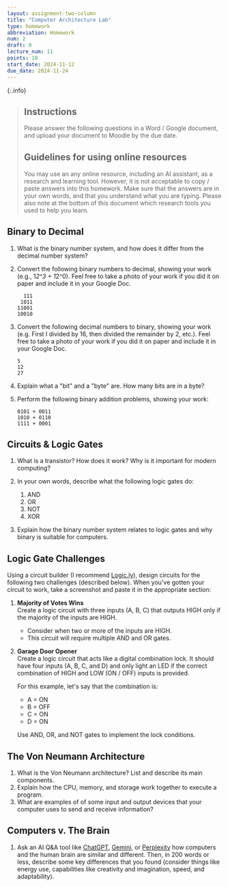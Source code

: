 ```yaml
---
layout: assignment-two-column
title: "Computer Architecture Lab"
type: homework
abbreviation: Homework
num: 2
draft: 0
lecture_num: 11
points: 10
start_date: 2024-11-12
due_date: 2024-11-24
---
```


<style>
    blockquote p {
        margin-bottom: 30px;
    }
    blockquote p:last-child {
        margin-bottom: 0px;
    }
    article li, article p {
        line-height: 1.8em;
    }
    article ol > li {
        margin-bottom: 50px;
    }
    article li > ul > li,
    article li > ol > li {
        margin-bottom: 5px;
    }
</style>

{:.info}
> ## Instructions
> Please answer the following questions in a Word / Google document, and upload your document to Moodle by the due date.
> 
> ## Guidelines for using online resources 
> You may use an any online resource, including an AI assistant, as a research and learning tool. However, it is not acceptable to copy / paste answers into this homework. Make sure that the answers are in your own words, and that you understand what you are typing. Please also note at the bottom of this document which research tools you used to help you learn.

## Binary to Decimal
1. What is the binary number system, and how does it differ from the decimal number system?


1. Convert the following binary numbers to decimal, showing your work (e.g., 1*2^3 + 1*2^0). Feel free to take a photo of your work if you did it on paper and include it in your Google Doc.

    ```
      111
     1011
    11001
    10010
    ``` 


1. Convert the following decimal numbers to binary, showing your work (e.g. First I divided by 16, then divided the remainder by 2, etc.). Feel free to take a photo of your work if you did it on paper and include it in your Google Doc.

    ```
    5
    12
    27
    ```


1. Explain what a "bit" and a "byte" are. How many bits are in a byte?


1. Perform the following binary addition problems, showing your work:

    ```
    0101 + 0011
    1010 + 0110
    1111 + 0001
    ```


## Circuits & Logic Gates
1. What is a transistor? How does it work? Why is it important for modern computing?

1. In your own words, describe what the following logic gates do:

    1. AND
    1. OR
    1. NOT
    1. XOR

1. Explain how the binary number system relates to logic gates and why binary is suitable for computers.

## Logic Gate Challenges
Using a circuit builder (I recommend <a href="https://logic.ly/demo/" target="_blank">Logic.ly</a>), design circuits for the following two challenges (described below). When you've gotten your circuit to work, take a screenshot and paste it in the appropriate section:

1. **Majority of Votes Wins**<br>
Create a logic circuit with three inputs (A, B, C) that outputs HIGH only if the majority of the inputs are HIGH.

    * Consider when two or more of the inputs are HIGH.
    * This circuit will require multiple AND and OR gates.


1. **Garage Door Opener**<br>
Create a logic circuit that acts like a digital combination lock. It should have four inputs (A, B, C, and D) and only light an LED if the correct combination of HIGH and LOW (ON / OFF) inputs is provided.

    For this example, let's say that the combination is:
    
    * A = ON
    * B = OFF
    * C = ON
    * D = ON
    
    Use AND, OR, and NOT gates to implement the lock conditions.


## The Von Neumann Architecture

1. What is the Von Neumann architecture? List and describe its main components.
1. Explain how the CPU, memory, and storage work together to execute a program.
1. What are examples of of some input and output devices that your computer uses to send and receive information?


## Computers v. The Brain
1. Ask an AI Q&A tool like <a href="https://chatgpt.com/" target="_blank">ChatGPT</a>, <a href="https://gemini.google.com/" target="_blank">Gemini</a>, or <a href="https://www.perplexity.ai/" target="_blank">Perplexity</a> how computers and the human brain are similar and different. Then, in 200 words or less, describe some key differences that you found (consider things like energy use, capabilities like creativity and imagination, speed, and adaptability).


